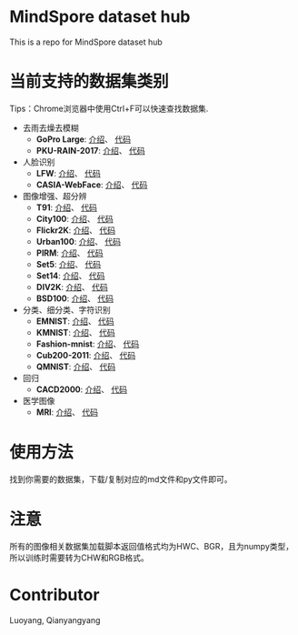 # MindSpore dataset hub

This is a repo for MindSpore dataset hub

# 当前支持的数据集类别

Tips：Chrome浏览器中使用Ctrl+F可以快速查找数据集.

  + 去雨去燥去模糊
    + **GoPro Large**: [介绍](./docs/gopro_large.md)、 [代码](./cv/gopro_large.py)
    + **PKU-RAIN-2017**: [介绍](./docs/raindata.md)、 [代码](./cv/raindata.py)
  + 人脸识别
    + **LFW**: [介绍](./docs/lfw.md)、 [代码](./cv/lfw.py)
    + **CASIA-WebFace**: [介绍](./docs/webface.md)、 [代码](./cv/webface.py)
  + 图像增强、超分辨
    + **T91**: [介绍](./docs/t91.md)、 [代码](./cv/t91.py)
    + **City100**: [介绍](./docs/city100.md)、 [代码](./cv/city100.py)
    + **Flickr2K**: [介绍](./docs/flickr2k.md)、 [代码](./cv/flickr2k.py)
    + **Urban100**: [介绍](./docs/urban100.md)、 [代码](./cv/urban100.py)
    + **PIRM**: [介绍](./docs/pirm.md)、 [代码](./cv/pirm.py)
    + **Set5**: [介绍](docs/set5.md)、 [代码](./cv/set5.py)
    + **Set14**: [介绍](docs/set14.md)、 [代码](./cv/set14.py)
    + **DIV2K**: [介绍](docs/div2k.md)、 [代码](./cv/div2k.py)
    + **BSD100**: [介绍](./docs/bsd100.md)、 [代码](./cv/bsd100.py)
  + 分类、细分类、字符识别
    + **EMNIST**: [介绍](docs/emnist.md)、 [代码](./cv/emnist.py)
    + **KMNIST**: [介绍](docs/kmnist.md)、 [代码](./cv/kmnist.py)
    + **Fashion-mnist**: [介绍](docs/fashion-mnist.md)、 [代码](./cv/fashion-mnist.py)
    + **Cub200-2011**: [介绍](docs/cub200_2011.md)、 [代码](./cv/cub200_2011.py)
    + **QMNIST**: [介绍](./docs/qmnist.md)、 [代码](./cv/qmnist.py)
  + 回归
    + **CACD2000**: [介绍](./docs/cacd2000.md)、 [代码](./cv/cacd2000.py)
  + 医学图像
    + **MRI**: [介绍](./docs/mri.md)、 [代码](./cv/mri.py)

# 使用方法

找到你需要的数据集，下载/复制对应的md文件和py文件即可。

# 注意

所有的图像相关数据集加载脚本返回值格式均为HWC、BGR，且为numpy类型，所以训练时需要转为CHW和RGB格式。

# Contributor

Luoyang, Qianyangyang

